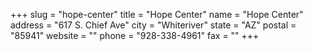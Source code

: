 +++
slug = "hope-center"
title = "Hope Center"
name = "Hope Center"
address = "617 S. Chief Ave"
city = "Whiteriver"
state = "AZ"
postal = "85941"
website = ""
phone = "928-338-4961"
fax = ""
+++
